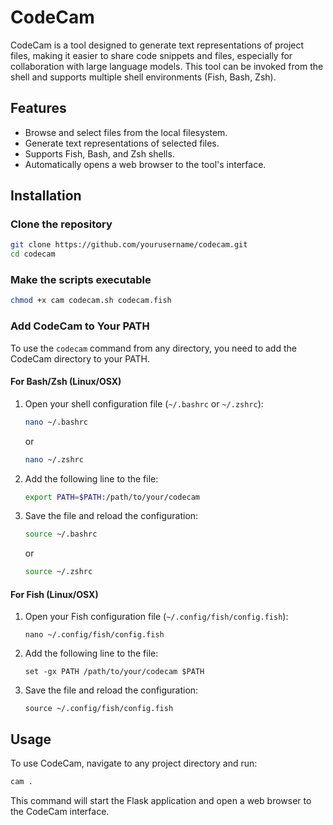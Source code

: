 # CodeCam

CodeCam is a tool designed to generate text representations of project files, making it easier to share code snippets and files, especially for collaboration with large language models. This tool can be invoked from the shell and supports multiple shell environments (Fish, Bash, Zsh).

## Features

- Browse and select files from the local filesystem.
- Generate text representations of selected files.
- Supports Fish, Bash, and Zsh shells.
- Automatically opens a web browser to the tool's interface.

## Installation

### Clone the repository

```bash
git clone https://github.com/yourusername/codecam.git
cd codecam
```

### Make the scripts executable
```bash
chmod +x cam codecam.sh codecam.fish
```

### Add CodeCam to Your PATH

To use the `codecam` command from any directory, you need to add the CodeCam directory to your PATH.

#### For Bash/Zsh (Linux/OSX)

1. Open your shell configuration file (`~/.bashrc` or `~/.zshrc`):

    ```bash
    nano ~/.bashrc
    ```

    or

    ```bash
    nano ~/.zshrc
    ```

2. Add the following line to the file:

    ```bash
    export PATH=$PATH:/path/to/your/codecam
    ```

3. Save the file and reload the configuration:

    ```bash
    source ~/.bashrc
    ```

    or

    ```bash
    source ~/.zshrc
    ```

#### For Fish (Linux/OSX)

1. Open your Fish configuration file (`~/.config/fish/config.fish`):

    ```fish
    nano ~/.config/fish/config.fish
    ```

2. Add the following line to the file:

    ```fish
    set -gx PATH /path/to/your/codecam $PATH
    ```

3. Save the file and reload the configuration:

    ```fish
    source ~/.config/fish/config.fish
    ```


## Usage

To use CodeCam, navigate to any project directory and run:

```bash
cam .
```
This command will start the Flask application and open a web browser to the CodeCam interface.